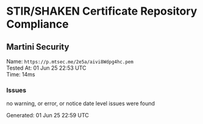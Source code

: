 # STIR/SHAKEN Certificate Repository Compliance

## Martini Security

Name: `https://p.mtsec.me/2e5a/aivi8Wdpg4hc.pem`\
Tested At: 01 Jun 25 22:53 UTC\
Time: 14ms

### Issues

no warning, or error, or notice date level issues were found

Generated: 01 Jun 25 22:59 UTC